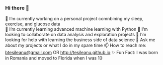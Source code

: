 ### Hi there 👋  

🔭 I’m currently working on a personal project comnbining my sleep, exercise, and glucose data  
🌱 I’m currently learning advanced machine learning with Python
👯 I’m looking to collaborate on data analysis and exploration projects
🤔 I’m looking for help with learning the business side of data science
💬 Ask me about my projects or what I do in my spare time
📫 How to reach me: btesileanu@gmail.com OR http://tesileanu.github.io
✨ Fun Fact: I was born in Romania and moved to Florida when I was 10

<!--
**tesileanu/tesileanu** is a ✨ _special_ ✨ repository because its `README.md` (this file) appears on your GitHub profile.

Here are some ideas to get you started:

- 🔭 I’m currently working on ...
- 🌱 I’m currently learning ...
- 👯 I’m looking to collaborate on ...
- 🤔 I’m looking for help with ...
- 💬 Ask me about ...
- 📫 How to reach me: ...
- 😄 Pronouns: ...
- ⚡ Fun fact: ...
-->
